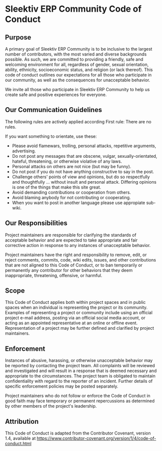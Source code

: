 # Sleektiv ERP Community Code of Conduct

## Purpose

A primary goal of Sleektiv ERP Community is to be inclusive to the largest number of contributors, 
with the most varied and diverse backgrounds possible. As such, we are committed to providing 
a friendly, safe and welcoming environment for all, regardless of gender, sexual orientation, 
ability, ethnicity, socioeconomic status, and religion (or lack thereof). 
This code of conduct outlines our expectations for all those who participate in our community, 
as well as the consequences for unacceptable behavior.

We invite all those who participate in Sleektiv ERP Community to help us create safe and positive experiences for everyone.

## Our Communication Guidelines

The following rules are actively applied according
First rule: There are no rules.

If you want something to orientate, use these:

* Please avoid flamewars, trolling, personal attacks, repetitive arguments, advertising.
* Do not post any messages that are obscene, vulgar, sexually-orientated, hateful, threatening, or otherwise violative of any laws.
* Personal attacks on others are not nice (but may be funny).
* Do not post if you do not have anything constructive to say in the post.
* Challenge others' points of view and opinions, but do so respectfully and thoughtfully ... without insult and personal attack. Differing opinions is one of the things that make this site great.
* Avoid demanding contributions or cooperation from others.
* Avoid blaming anybody for not contributing or cooperating.
* When you want to post in another language please use appropiate sub-wiki.

## Our Responsibilities

Project maintainers are responsible for clarifying the standards of acceptable
behavior and are expected to take appropriate and fair corrective action in
response to any instances of unacceptable behavior.

Project maintainers have the right and responsibility to remove, edit, or
reject comments, commits, code, wiki edits, issues, and other contributions
that are not aligned to this Code of Conduct, or to ban temporarily or
permanently any contributor for other behaviors that they deem inappropriate,
threatening, offensive, or harmful.

## Scope

This Code of Conduct applies both within project spaces and in public spaces
when an individual is representing the project or its community. Examples of
representing a project or community include using an official project e-mail
address, posting via an official social media account, or acting as an appointed
representative at an online or offline event. Representation of a project may be
further defined and clarified by project maintainers.

## Enforcement

Instances of abusive, harassing, or otherwise unacceptable behavior may be
reported by contacting the project team. All
complaints will be reviewed and investigated and will result in a response that
is deemed necessary and appropriate to the circumstances. The project team is
obligated to maintain confidentiality with regard to the reporter of an incident.
Further details of specific enforcement policies may be posted separately.

Project maintainers who do not follow or enforce the Code of Conduct in good
faith may face temporary or permanent repercussions as determined by other
members of the project's leadership.

## Attribution
This Code of Conduct is adapted from the Contributor Covenant, version 1.4,
available at https://www.contributor-covenant.org/version/1/4/code-of-conduct.html

